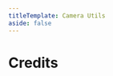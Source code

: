 ```yaml
---
titleTemplate: Camera Utils
aside: false
---
```


# Credits

<Credits :credits="credits"/>

<script setup>
const credits = [
  {
    element: { name: "Korean translation" },
    name: {
      name: "gyular",
      link: "https://github.com/gyular",
    },
  },
  {
    element: { name: "Belarusian translation" },
    name: {
      name: "Alex Gazmanovich",
      link: "https://github.com/Gazmanovich",
    },
  },
];
</script>
